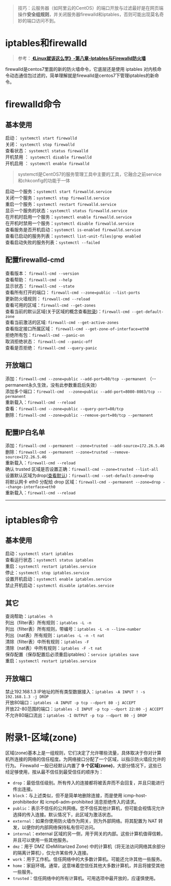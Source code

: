 
> 技巧：云服务器（如阿里云的CentOS）的端口开放与过滤最好是在网页端操作**安全组规则**，并关闭服务器firewalld和iptables，否则可能出现莫名奇妙的端口访问不到。

#  iptables和firewalld

> 参考：[ **《Linux就该这么学》-第八章-Iptables与Firewalld防火墙** ]( https://www.linuxprobe.com/chapter-08.html )

firewalld是centos7里面的新的防火墙命令，它底层还是使用 iptables 对内核命令动态通信包过滤的，简单理解就是firewalld是centos7下管理iptables的新命令。

# firewalld命令

## 基本使用

启动： `systemctl start firewalld`</br>
关闭： `systemctl stop firewalld`</br>
查看状态： `systemctl status firewalld`</br>
开机禁用  ： `systemctl disable firewalld`</br>
开机启用  ： `systemctl enable firewalld`</br>

> systemctl是CentOS7的服务管理工具中主要的工具，它融合之前service和chkconfig的功能于一体

启动一个服务：`systemctl start firewalld.service`</br>
关闭一个服务：`systemctl stop firewalld.service`</br>
重启一个服务：`systemctl restart firewalld.service`</br>
显示一个服务的状态：`systemctl status firewalld.service`</br>
在开机时启用一个服务：`systemctl enable firewalld.service`</br>
在开机时禁用一个服务：`systemctl disable firewalld.service`</br>
查看服务是否开机启动：`systemctl is-enabled firewalld.service`</br>
查看已启动的服务列表：`systemctl list-unit-files|grep enabled`</br>
查看启动失败的服务列表：`systemctl --failed`</br>

## 配置firewalld-cmd

查看版本： `firewall-cmd --version`</br>
查看帮助： `firewall-cmd --help`</br>
显示状态： `firewall-cmd --state`</br>
查看所有打开的端口： `firewall-cmd --zone=public --list-ports`</br>
更新防火墙规则： `firewall-cmd --reload`</br>
查看可用的区域：`firewall-cmd --get-zones`</br>
查看当前的默认区域(关于区域的概念查看[附录](#zone))：`firewall-cmd --get-default-zone` <span id = 'list-default-zone' ></span></br>
查看当前激活的区域:  `firewall-cmd --get-active-zones`</br>
查看指定接口所属区域： `firewall-cmd --get-zone-of-interface=eth0`</br>
拒绝所有包：`firewall-cmd --panic-on`</br>
取消拒绝状态： `firewall-cmd --panic-off`</br>
查看是否拒绝： `firewall-cmd --query-panic`</br>

## 开放端口

添加：`firewall-cmd --zone=public --add-port=80/tcp --permanent`    （--permanent永久生效，没有此参数重启后失效）</br>
添加多个端口：`firewall-cmd  --zone=public --add-port=8080-8083/tcp --permanent`</br> 
重新载入：`firewall-cmd --reload`</br>
查看：`firewall-cmd --zone=public --query-port=80/tcp`</br>
删除：`firewall-cmd --zone=public --remove-port=80/tcp --permanent`</br>

## 配置IP白名单

添加：`firewall-cmd --permanent --zone=trusted --add-source=172.26.5.46`</br>
删除：`firewall-cmd --permanent --zone=trusted --remove-source=172.26.5.46`</br>
重新载入：`firewall-cmd --reload`</br>
确认 trusted 区域是否设置正确：`firewall-cmd --zone=trusted --list-all`</br>
设置默认区域为drop([查看默认](#list-default-zone))：`firewall-cmd --set-default-zone=drop`</br>
将默认网卡 eth0 分配给 drop 区域：`firewall-cmd --permanent --zone=drop --change-interface=eth0`</br>
重新载入：`firewall-cmd --reload`</br>




------------

# iptables命令

## 基本使用

启动：`systemctl start iptables` </br>
查看运行状态：`systemctl status iptables` </br>
重启：`systemctl restart iptables.service`</br>
停止：`systemctl stop iptables.service`</br>
设置开机启动：`systemctl enable iptables.service`</br>
禁止开机启动：`systemctl disable iptables.service`</br>

## 其它

查询帮助：`iptables -h` </br>
列出（filter表）所有规则：`iptables -L -n` </br>
列出（filter表）所有规则，带编号：`iptables -L -n --line-number` </br>
列出（nat表）所有规则：`iptables -L -n -t nat` </br>
清除（filter表）中所有规则：`iptables -F` </br>
清除（nat表）中所有规则：`iptables -F -t nat` </br>
保存配置（保存配置后必须重启iptables）：`service iptables save` </br>
重启：`systemctl restart iptables.service` </br>

## 开放端口

禁止192.168.1.3 IP地址的所有类型数据接入：`iptables -A INPUT ! -s 192.168.1.3 -j DROP`</br>
开放80端口：`iptables -A INPUT -p tcp --dport 80 -j ACCEPT` </br>
开放22-80范围的端口：`iptables -I INPUT -p tcp --dport 22:80 -j ACCEPT`</br>
不允许80端口流出：`iptables -I OUTPUT -p tcp --dport 80 -j DROP`</br>



# 附录1-区域(zone) 

<span id="zone"></span>区域(zone)基本上是一组规则，它们决定了允许哪些流量，具体取决于你对计算机所连接的网络的信任程度。为网络接口分配了一个区域，以指示防火墙应允许的行为。
Firewalld 一般已经默认内置了 **9 个区域(zone)**，大部分情况下，这些已经足够使用，按从最不信任到最受信任的顺序为：

- `drop`：最低信任级别。所有传入的连接都将被丢弃而不会回复，并且只能进行传出连接。
- `block`：与上述类似，但不是简单地删除连接，而是使用 icmp-host-prohibitedor 和 icmp6-adm-prohibited 消息拒绝传入的请求。
- `public`：表示不信任的公共网络。您不信任其他计算机，但可能会视情况允许选择的传入连接。默认情况下，此区域为激活状态。
- `external`：如果你使用防火墙作为网关，则为外部网络。将其配置为 NAT 转发，以便你的内部网络保持私有但可访问。
- `internal`：external 区域的另一侧，用于网关的内部。这些计算机值得信赖，并且可以使用一些其他服务。
- `dmz`：用于 DMZ (DeMilitarized Zone) 中的计算机（将无法访问网络其余部分的隔离计算机），仅允许某些传入连接。
- `work`：用于工作机。信任网络中的大多数计算机。可能还允许其他一些服务。
- `home`：家庭环境。通常，这意味着您信任其他大多数计算机，并且将接受其他一些服务。
- `trusted`：信任网络中的所有计算机。可用选项中最开放的，应谨慎使用。